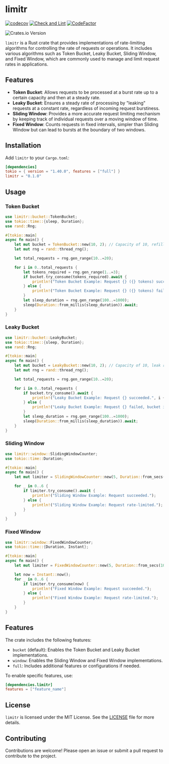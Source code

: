 # limitr

[![codecov](https://codecov.io/gh/Arteiii/limitr/graph/badge.svg?token=DKD1ZYRT5D)](https://codecov.io/gh/Arteiii/limitr)
[![Check and Lint](https://github.com/Arteiii/limitr/actions/workflows/check_and_lint.yml/badge.svg)](https://github.com/Arteiii/limitr/actions/workflows/check_and_lint.yml)
[![CodeFactor](https://www.codefactor.io/repository/github/arteiii/limitr/badge)](https://www.codefactor.io/repository/github/arteiii/limitr)

![Crates.io Version](https://img.shields.io/crates/v/limitr)

`limitr` is a Rust crate that provides implementations of rate-limiting algorithms for controlling the rate of requests
or operations. It includes various algorithms such as Token Bucket, Leaky Bucket, Sliding Window, and Fixed Window,
which are commonly used to manage and limit request rates in applications.

## Features

- **Token Bucket**: Allows requests to be processed at a burst rate up to a certain capacity and then at a steady rate.
- **Leaky Bucket**: Ensures a steady rate of processing by "leaking" requests at a constant rate, regardless of incoming
  request burstiness.
- **Sliding Window**: Provides a more accurate request limiting mechanism by keeping track of individual requests over a
  moving window of time.
- **Fixed Window**: Counts requests in fixed intervals, simpler than Sliding Window but can lead to bursts at the
  boundary of two windows.

## Installation

Add `limitr` to your `Cargo.toml`:

```toml
[dependencies]
tokio = { version = "1.40.0", features = ["full"] }
limitr = "0.1.0"
```

## Usage

### Token Bucket

```rust
use limitr::bucket::TokenBucket;
use tokio::time::{sleep, Duration};
use rand::Rng;

#[tokio::main]
async fn main() {
    let mut bucket = TokenBucket::new(10, 2); // Capacity of 10, refill rate of 2 tokens per second
    let mut rng = rand::thread_rng();

    let total_requests = rng.gen_range(10..=20);

    for i in 0..total_requests {
        let tokens_required = rng.gen_range(1..=3);
        if bucket.try_consume(tokens_required).await {
            println!("Token Bucket Example: Request {} ({} tokens) succeeded.", i + 1, tokens_required);
        } else {
            println!("Token Bucket Example: Request {} ({} tokens) failed, not enough tokens.", i + 1, tokens_required);
        }
        let sleep_duration = rng.gen_range(100..=1000);
        sleep(Duration::from_millis(sleep_duration)).await;
    }
}
```

### Leaky Bucket

```rust
use limitr::bucket::LeakyBucket;
use tokio::time::{sleep, Duration};
use rand::Rng;

#[tokio::main]
async fn main() {
    let mut bucket = LeakyBucket::new(10, 2); // Capacity of 10, leak rate of 2 tokens per second
    let mut rng = rand::thread_rng();

    let total_requests = rng.gen_range(10..=20);

    for i in 0..total_requests {
        if bucket.try_consume().await {
            println!("Leaky Bucket Example: Request {} succeeded.", i + 1);
        } else {
            println!("Leaky Bucket Example: Request {} failed, bucket is empty.", i + 1);
        }
        let sleep_duration = rng.gen_range(100..=1000);
        sleep(Duration::from_millis(sleep_duration)).await;
    }
}
```

### Sliding Window

```rust
use limitr::window::SlidingWindowCounter;
use tokio::time::Duration;

#[tokio::main]
async fn main() {
    let mut limiter = SlidingWindowCounter::new(5, Duration::from_secs(10)); // Allow 5 requests per 10-second window

    for _ in 0..6 {
        if limiter.try_consume().await {
            println!("Sliding Window Example: Request succeeded.");
        } else {
            println!("Sliding Window Example: Request rate-limited.");
        }
    }
}
```

### Fixed Window

```rust
use limitr::window::FixedWindowCounter;
use tokio::time::{Duration, Instant};

#[tokio::main]
async fn main() {
    let mut limiter = FixedWindowCounter::new(5, Duration::from_secs(10)); // Allow 5 requests per 10-second window

    let now = Instant::now();
    for _ in 0..6 {
        if limiter.try_consume(now) {
            println!("Fixed Window Example: Request succeeded.");
        } else {
            println!("Fixed Window Example: Request rate-limited.");
        }
    }
}
```

## Features

The crate includes the following features:

- `bucket` (default): Enables the Token Bucket and Leaky Bucket implementations.
- `window`: Enables the Sliding Window and Fixed Window implementations.
- `full`: Includes additional features or configurations if needed.

To enable specific features, use:

```toml
[dependencies.limitr]
features = ["feature_name"]
```

## License

`limitr` is licensed under the MIT License. See the [LICENSE](LICENSE) file for more details.

## Contributing

Contributions are welcome! Please open an issue or submit a pull request to contribute to the project.
